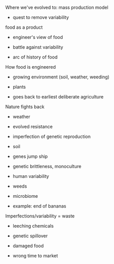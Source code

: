 Where we've evolved to: mass production model

* quest to remove variability

food as a product

* engineer's view of food

* battle against variability

* arc of history of food

How food is engineered

* growing environment \(soil, weather, weeding\)

* plants

* goes back to earliest deliberate agriculture

Nature fights back

* weather

* evolved resistance

* imperfection of genetic reproduction

* soil

* genes jump ship

* genetic brittleness, monoculture

* human variability

* weeds

* microbiome

* example: end of bananas

Imperfections/variability = waste

* leeching chemicals

* genetic spillover

* damaged food

* wrong time to market



